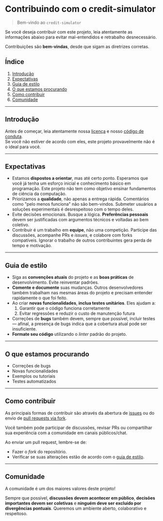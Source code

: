 # Contribuindo com o credit-simulator

> Bem-vindo ao `credit-simulator`

Se você deseja contribuir com este projeto, leia atentamente as informações abaixo para evitar mal-entendidos e retrabalho desnecessário.

Contribuições são **bem-vindas**, desde que sigam as diretrizes corretas.

## Índice

1. [Introdução](#introdução)
2. [Expectativas](#expectativas)
3. [Guia de estilo](#guia-de-estilo)
4. [O que estamos procurando](#o-que-estamos-procurando)
5. [Como contribuir](#como-contribuir)
6. [Comunidade](#comunidade)

---

## Introdução

Antes de começar, leia atentamente nossa [licença](https://github.com/whosramoss/credit-simulator/blob/master/LICENSE) e nosso [código de conduta](https://github.com/whosramoss/credit-simulator/blob/master/CODE_OF_CONDUCT.md).  
Se você não estiver de acordo com eles, este projeto provavelmente não é o ideal para você.

---

## Expectativas

-   Estamos **dispostos a orientar**, mas até certo ponto. Esperamos que você já tenha um esforço inicial e conhecimento básico em programação. Este projeto não tem como objetivo ensinar fundamentos de ciência da computação.
-   Priorizamos a **qualidade**, não apenas a entrega rápida. Comentários como "pelo menos funciona" não são bem-vindos. Submeter usuários a soluções experimentais é desrespeitoso com o tempo deles.
-   Evite decisões emocionais. Busque a lógica. **Preferências pessoais** devem ser justificadas com argumentos técnicos e voltadas ao bem coletivo.
-   Contribuir é um trabalho em **equipe**, não uma competição. Participe das discussões, acompanhe PRs e _issues_, e colabore com forks compatíveis. Ignorar o trabalho de outros contribuintes gera perda de tempo e motivação.

---

## Guia de estilo

-   Siga as **convenções atuais** do projeto e as **boas práticas** de desenvolvimento. Evite reinventar padrões.
-   **Comente e documente** suas mudanças. Outros desenvolvedores também trabalham nas mesmas áreas do projeto e precisam entender rapidamente o que foi feito.
-   Ao criar **novas funcionalidades**, **inclua testes unitários**. Eles ajudam a:
    1. Garantir que o código funciona corretamente
    2. Evitar regressões e reduzir o custo de manutenção futura
-   Correções de **bugs** também devem, sempre que possível, incluir testes — afinal, a presença de bugs indica que a cobertura atual pode ser insuficiente.
-   **Formate seu código** utilizando o _linter_ padrão do projeto.

---

## O que estamos procurando

-   Correções de bugs
-   Novas funcionalidades
-   Exemplos ou tutoriais
-   Testes automatizados

---

## Como contribuir

As principais formas de contribuir são através da abertura de [issues](https://github.com/whosramoss/credit-simulator/issues) ou do envio de [pull requests via fork](https://github.com/whosramoss/credit-simulator/network/members).

Você também pode participar de discussões, revisar PRs ou compartilhar sua experiência com a comunidade em canais públicos/chat.

Ao enviar um pull request, lembre-se de:

-   Fazer o _fork_ do repositório.
-   Verificar se suas alterações estão de acordo com o [guia de estilo](#guia-de-estilo).

---

## Comunidade

A comunidade é um dos maiores valores deste projeto!

Sempre que possível, **discussões devem acontecer em público**, **decisões importantes devem ser coletivas** e **ninguém deve ser excluído por divergências pontuais**. Queremos um ambiente aberto, colaborativo e respeitoso.
